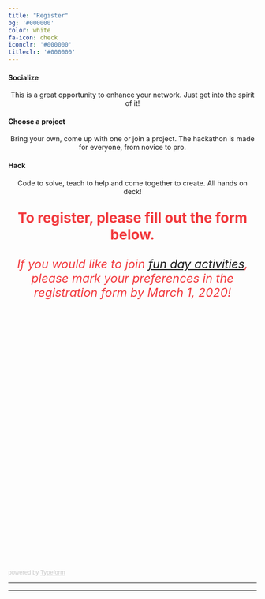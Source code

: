 ```yaml
---
title: "Register"
bg: '#000000'
color: white
fa-icon: check
iconclr: '#000000'
titleclr: '#000000'
---
```


<div class="row features">
  <div class="col s12 m4 feature">
    <center><i class="fa fa-comments-o fa-4x fa-align-center">
    </i></center>
    <h4> Socialize </h4>
    <p style="text-align:center"> This is a great opportunity to enhance your network. Just get into the spirit of it! </p>
  </div>
  <div class="col s12 m4 feature">
    <center><i class="fa fa-laptop fa-4x fa-align-center">
    </i></center>
    <h4> Choose a project </h4>
    <p style="text-align:center"> Bring your own, come up with one or join a project. The hackathon is made for everyone, from novice to pro.</p>
  </div>
  <div class="col s12 m4 feature">
    <center><i class="fa fa-terminal fa-4x fa-align-center">
    </i></center>
    <h4> Hack </h4>
    <p style="text-align:center"> Code to solve, teach to help and come together to create. All hands on deck!</p>
  </div>
</div>


<p style ="text-align: center; font-weight: bold; font-size:28px; color:#f2393d;">To register, please fill out the form below.</p>

<p style ="text-align: center; font-style: italic; font-size:24px; color:#f2393d;">If you would like to join <a href="https://mrathon.github.io/#mondayz">fun day activities</a>, please mark your preferences in the registration form by March 1, 2020!</p>

<center><i class="fa fa-chevron-down fa-4x fa-align-center" style="color:#f2393d"></i></center>

<br>

<div class="typeform-widget" data-url="https://agahkarakuzu.typeform.com/to/VEAc5F" style="width: 100%; height: 500px;"></div> <script> (function() { var qs,js,q,s,d=document, gi=d.getElementById, ce=d.createElement, gt=d.getElementsByTagName, id="typef_orm", b="https://embed.typeform.com/"; if(!gi.call(d,id)) { js=ce.call(d,"script"); js.id=id; js.src=b+"embed.js"; q=gt.call(d,"script")[0]; q.parentNode.insertBefore(js,q) } })() </script> <div style="font-family: Sans-Serif;font-size: 12px;color: #999;opacity: 0.5; padding-top: 5px;"> powered by <a href="https://admin.typeform.com/signup?utm_campaign=VEAc5F&utm_source=typeform.com-01D8JWXXHQ4AN6RB1JXNM29XC7-free&utm_medium=typeform&utm_content=typeform-embedded-poweredbytypeform&utm_term=EN" style="color: #999" target="_blank">Typeform</a> </div>

***

<!--- <center><a class="waves-effect waves-light btn red" href="https://agahkarakuzu.typeform.com/to/T8vk4k" target="blank">REGISTER</a></center> --->

***
